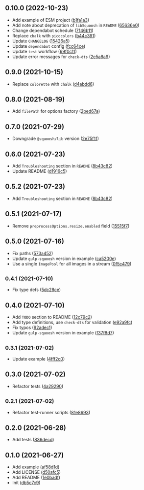 ## 0.10.0 (2022-10-23)

- Add example of ESM project ([b1fa1a3](https://github.com/chenaski/gulp-squoosh/commit/b1fa1a3))
- Add note about deprecation of `libSquoosh` in `README` ([65636e0](https://github.com/chenaski/gulp-squoosh/commit/65636e0))
- Change dependabot schedule ([7146b11](https://github.com/chenaski/gulp-squoosh/commit/7146b11))
- Replace `chalk` with `picocolors` ([b44c391](https://github.com/chenaski/gulp-squoosh/commit/b44c391))
- Update `CHANGELOG` ([15426a5](https://github.com/chenaski/gulp-squoosh/commit/15426a5))
- Update `dependabot` config ([fcc64ce](https://github.com/chenaski/gulp-squoosh/commit/fcc64ce))
- Update `test` workflow ([69f0c11](https://github.com/chenaski/gulp-squoosh/commit/69f0c11))
- Update error messages for `check-dts` ([2e5a8a9](https://github.com/chenaski/gulp-squoosh/commit/2e5a8a9))

## 0.9.0 (2021-10-15)

- Replace `colorette` with `chalk` ([d4abdd6](https://github.com/chenaski/gulp-squoosh/commit/d4abdd6))

## 0.8.0 (2021-08-19)

- Add `filePath` for options factory ([2bed67a](https://github.com/chenaski/gulp-squoosh/commit/2bed67a))

## 0.7.0 (2021-07-29)

- Downgrade `@squoosh/lib` version ([2e75f11](https://github.com/chenaski/gulp-squoosh/commit/2e75f11))

## 0.6.0 (2021-07-23)

- Add `Troubleshooting` section in `README` ([8b43c82](https://github.com/chenaski/gulp-squoosh/commit/8b43c82))
- Update README ([d1916c5](https://github.com/chenaski/gulp-squoosh/commit/d1916c5))

## 0.5.2 (2021-07-23)

- Add `Troubleshooting` section in `README` ([8b43c82](https://github.com/chenaski/gulp-squoosh/commit/8b43c82))

## 0.5.1 (2021-07-17)

- Remove `preprocessOptions.resize.enabled` field ([15515f7](https://github.com/chenaski/gulp-squoosh/commit/15515f7))

## 0.5.0 (2021-07-16)

- Fix paths ([573a452](https://github.com/chenaski/gulp-squoosh/commit/573a452))
- Update `gulp-squoosh` version in example ([ca5200e](https://github.com/chenaski/gulp-squoosh/commit/ca5200e))
- Use a single `ImagePool` for all images in a stream ([0f5c479](https://github.com/chenaski/gulp-squoosh/commit/0f5c479))

## <small>0.4.1 (2021-07-10)</small>

- Fix type defs ([5dc28ce](https://github.com/chenaski/gulp-squoosh/commit/5dc28ce))

## 0.4.0 (2021-07-10)

- Add `TODO` section to README ([12c79c2](https://github.com/chenaski/gulp-squoosh/commit/12c79c2))
- Add type definitions, use `check-dts` for validation ([e92a9fc](https://github.com/chenaski/gulp-squoosh/commit/e92a9fc))
- Fix typos ([92adec1](https://github.com/chenaski/gulp-squoosh/commit/92adec1))
- Update `gulp-squoosh` version in example ([f37f8d7](https://github.com/chenaski/gulp-squoosh/commit/f37f8d7))

## <small>0.3.1 (2021-07-02)</small>

- Update example ([4fff2c0](https://github.com/chenaski/gulp-squoosh/commit/4fff2c0))

## 0.3.0 (2021-07-02)

- Refactor tests ([4a29290](https://github.com/chenaski/gulp-squoosh/commit/4a29290))

## <small>0.2.1 (2021-07-02)</small>

- Refactor test-runner scripts ([81e8693](https://github.com/chenaski/gulp-squoosh/commit/81e8693))

## 0.2.0 (2021-06-28)

- Add tests ([836decd](https://github.com/chenaski/gulp-squoosh/commit/836decd))

## 0.1.0 (2021-06-27)

- Add example ([af58d1d](https://github.com/chenaski/gulp-squoosh/commit/af58d1d))
- Add LICENSE ([d50afc5](https://github.com/chenaski/gulp-squoosh/commit/d50afc5))
- Add README ([1e0badf](https://github.com/chenaski/gulp-squoosh/commit/1e0badf))
- Init ([db5c7c9](https://github.com/chenaski/gulp-squoosh/commit/db5c7c9))
